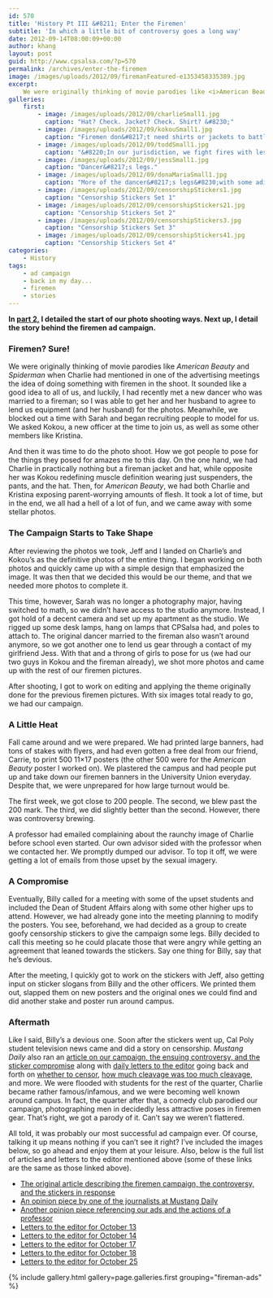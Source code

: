 ```yaml
---
id: 570
title: 'History Pt III &#8211; Enter the Firemen'
subtitle: 'In which a little bit of controversy goes a long way'
date: 2012-09-14T08:00:09+00:00
author: khang
layout: post
guid: http://www.cpsalsa.com/?p=570
permalink: /archives/enter-the-firemen
image: /images/uploads/2012/09/firemanFeatured-e1353458335389.jpg
excerpt:
    We were originally thinking of movie parodies like <i>American Beauty</i> and <i>Spiderman</i> when Charlie had mentioned in one of the advertising meetings the idea of doing something with firemen in the shoot. It sounded like a good idea to all of us, and luckily, I had recently met a new dancer who was married to a fireman; so I was able to get her and her husband to agree to lend us equipment (and her husband) for the photos.
galleries:
    first:
        - image: /images/uploads/2012/09/charlieSmall1.jpg
          caption: "Hat? Check. Jacket? Check. Shirt? &#8230;"
        - image: /images/uploads/2012/09/kokouSmall1.jpg
          caption: "Firemen don&#8217;t need shirts or jackets to battle fires right?"
        - image: /images/uploads/2012/09/toddSmall1.jpg
          caption: "&#8220;In our jurisdiction, we fight fires with less clothes.&#8221;"
        - image: /images/uploads/2012/09/jessSmall1.jpg
          caption: "Dancer&#8217;s legs."
        - image: /images/uploads/2012/09/donaMariaSmall1.jpg
          caption: "More of the dancer&#8217;s legs&#8230;with some adivitional skin&#8230;"
        - image: /images/uploads/2012/09/censorshipStickers1.jpg
          caption: "Censorship Stickers Set 1"
        - image: /images/uploads/2012/09/censorshipStickers21.jpg
          caption: "Censorship Stickers Set 2"
        - image: /images/uploads/2012/09/censorshipStickers3.jpg
          caption: "Censorship Stickers Set 3"
        - image: /images/uploads/2012/09/censorshipStickers41.jpg
          caption: "Censorship Stickers Set 4"
categories:
    - History
tags:
    - ad campaign
    - back in my day...
    - firemen
    - stories
---
```

**In [part 2,](http://www.cpsalsa.com/archives/history-pt-deux "History Pt Deux") I detailed the start of our photo shooting ways. Next up, I detail the story behind the firemen ad campaign.**

### Firemen? Sure!

We were originally thinking of movie parodies like _American Beauty_ and _Spiderman_ when Charlie had mentioned in one of the advertising meetings the idea of doing something with firemen in the shoot. It sounded like a good idea to all of us, and luckily, I had recently met a new dancer who was married to a fireman; so I was able to get her and her husband to agree to lend us equipment (and her husband) for the photos. Meanwhile, we blocked out a time with Sarah and began recruiting people to model for us. We asked Kokou, a new officer at the time to join us, as well as some other members like Kristina.

<!--more-->

And then it was time to do the photo shoot. How we got people to pose for the things they posed for amazes me to this day. On the one hand, we had Charlie in practically nothing but a fireman jacket and hat, while opposite her was Kokou redefining muscle definition wearing just suspenders, the pants, and the hat. Then, for _American Beauty_, we had both Charlie and Kristina exposing parent-worrying amounts of flesh. It took a lot of time, but in the end, we all had a hell of a lot of fun, and we came away with some stellar photos.

### The Campaign Starts to Take Shape

After reviewing the photos we took, Jeff and I landed on Charlie&#8217;s and Kokou&#8217;s as the definitive photos of the entire thing. I began working on both photos and quickly came up with a simple design that emphasized the image. It was then that we decided this would be our theme, and that we needed more photos to complete it.

This time, however, Sarah was no longer a photography major, having switched to math, so we didn&#8217;t have access to the studio anymore. Instead, I got hold of a decent camera and set up my apartment as the studio. We rigged up some desk lamps, hang on lamps that CPSalsa had, and poles to attach to. The original dancer married to the fireman also wasn&#8217;t around anymore, so we got another one to lend us gear through a contact of my girlfriend Jess. With that and a throng of girls to pose for us (we had our two guys in Kokou and the fireman already), we shot more photos and came up with the rest of our firemen pictures.

After shooting, I got to work on editing and applying the theme originally done for the previous firemen pictures. With six images total ready to go, we had our campaign.

### A Little Heat

Fall came around and we were prepared. We had printed large banners, had tons of stakes with flyers, and had even gotten a free deal from our friend, Carrie, to print 500 11&#215;17 posters (the other 500 were for the _American Beauty_ poster I worked on). We plastered the campus and had people put up and take down our firemen banners in the University Union everyday. Despite that, we were unprepared for how large turnout would be.

The first week, we got close to 200 people. The second, we blew past the 200 mark. The third, we did slightly better than the second. However, there was controversy brewing.

A professor had emailed complaining about the raunchy image of Charlie before school even started. Our own advisor sided with the professor when we contacted her. We promptly dumped our advisor. To top it off, we were getting a lot of emails from those upset by the sexual imagery.

### A Compromise

Eventually, Billy called for a meeting with some of the upset students and included the Dean of Student Affairs along with some other higher ups to attend. However, we had already gone into the meeting planning to modify the posters. You see, beforehand, we had decided as a group to create goofy censorship stickers to give the campaign some legs. Billy decided to call this meeting so he could placate those that were angry while getting an agreement that leaned towards the stickers. Say one thing for Billy, say that he&#8217;s devious.

After the meeting, I quickly got to work on the stickers with Jeff, also getting input on sticker slogans from Billy and the other officers. We printed them out, slapped them on new posters and the original ones we could find and did another stake and poster run around campus.

### Aftermath

Like I said, Billy&#8217;s a devious one. Soon after the stickers went up, Cal Poly student television news came and did a story on censorship. _Mustang Daily_ also ran an [article on our campaign, the ensuing controversy, and the sticker compromise](http://mustangnews.net/cpsalsacoverssexypostersimgsrcpagesuploadedimagesupdategifaligncenter/) along with [daily letters to the editor](http://mustangnews.net/Postersshouldnotbeuponpublicschoolgrounds/) going back and forth on [whether to censor](http://mustangnews.net/censorshipandthefirstamendment/), [how much cleavage was too much cleavage](http://mustangnews.net/Allthisoverhalfabreast/), and more. We were flooded with students for the rest of the quarter, Charlie became rather famous/infamous, and we were becoming well known around campus. In fact, the quarter after that, a comedy club parodied our campaign, photographing men in decidedly less attractive poses in firemen gear. That&#8217;s right, we got a parody of it. Can&#8217;t say we weren&#8217;t flattered.

All told, it was probably our most successful ad campaign ever. Of course, talking it up means nothing if you can&#8217;t see it right? I&#8217;ve included the images below, so go ahead and enjoy them at your leisure. Also, below is the full list of articles and letters to the editor mentioned above (some of these links are the same as those linked above).

* [The original article describing the firemen campaign, the controversy, and the stickers in response](http://mustangnews.net/cpsalsacoverssexypostersimgsrcpagesuploadedimagesupdategifaligncenter/)
* [An opinion piece by one of the journalists at Mustang Daily](http://mustangnews.net/censorshipandthefirstamendment/)
* [Another opinion piece referencing our ads and the actions of a professor](http://mustangnews.net/administrationmuststopactsofignorance/)
* [Letters to the editor for October 13](http://mustangnews.net/Postersshouldnotbeuponpublicschoolgrounds/)
* [Letters to the editor for October 14](http://mustangnews.net/TheCPSalsapostersmustcomedowntopreservelove/)
* [Letters to the editor for October 17](http://mustangnews.net/Allthisoverhalfabreast/)
* [Letters to the editor for October 18](http://mustangnews.net/Donotenforceyourmoralityonme/)
* [Letters to the editor for October 25](http://mustangnews.net/Modestyisthebestshowoff/)

{% include gallery.html gallery=page.galleries.first grouping="fireman-ads" %}